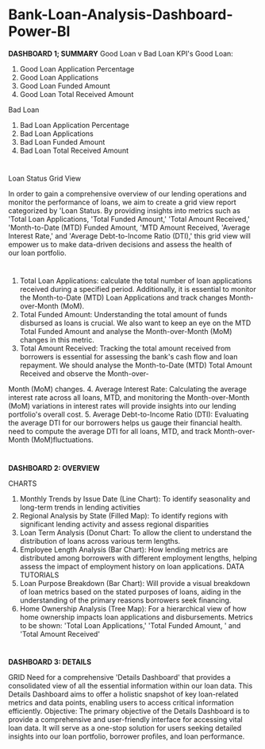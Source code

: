 # Bank-Loan-Analysis-Dashboard-Power-BI

**DASHBOARD 1; SUMMARY**
Good Loan v Bad Loan KPI's
Good Loan:
1. Good Loan Application Percentage
2. Good Loan Applications
3. Good Loan Funded Amount
4. Good Loan Total Received Amount

Bad Loan
1. Bad Loan Application Percentage
2. Bad Loan Applications
3. Bad Loan Funded Amount
4. Bad Loan Total Received Amount
#

Loan Status Grid View

In order to gain a comprehensive overview of our lending operations and monitor the performance of loans, we aim to create a grid view report categorized by 'Loan Status. By providing insights into metrics such as 'Total Loan Applications, 'Total Funded Amount,' 'Total Amount Received,' 'Month-to-Date (MTD) Funded Amount, 'MTD Amount Received, 'Average Interest Rate,' and 'Average Debt-to-Income Ratio (DTI),' this grid view will empower us to make data-driven decisions and assess the health of our loan portfolio.
#

1. Total Loan Applications: calculate the total number of loan applications received during a specified period.
Additionally, it is essential to monitor the Month-to-Date (MTD) Loan Applications and track changes Month-over-Month (MoM).
2. Total Funded Amount: Understanding the total amount of funds disbursed as loans is crucial. We also want to keep an eye on the MTD Total Funded Amount and analyse the Month-over-Month (MoM) changes in this metric.
3. Total Amount Received: Tracking the total amount received from borrowers is essential for assessing the bank's cash flow and loan repayment. We should analyse the Month-to-Date (MTD) Total Amount Received and observe the Month-over-

Month (MoM) changes.
4. Average Interest Rate: Calculating the average interest rate across all loans, MTD, and monitoring the Month-over-Month (MoM) variations in interest rates will provide insights into our lending portfolio's overall cost.
5. Average Debt-to-Income Ratio (DTI): Evaluating the average DTI for our borrowers helps us gauge their financial health.
need to compute the average DTI for all loans, MTD, and track Month-over-Month (MoM)fluctuations.
#

**DASHBOARD 2: OVERVIEW**

CHARTS
1. Monthly Trends by Issue Date (Line Chart): To identify seasonality and long-term trends in lending activities
2. Regional Analysis by State (Filled Map): To identify regions with significant lending activity and assess regional disparities
3. Loan Term Analysis (Donut Chart: To allow the client to understand the distribution of loans across various term lengths.
4. Employee Length Analysis (Bar Chart): How lending metrics are distributed among borrowers with different employment lengths, helping assess the impact of employment history on loan applications.
DATA TUTORIALS
5. Loan Purpose Breakdown (Bar Chart): Will provide a visual breakdown of loan metrics based on the stated purposes of loans, aiding in the understanding of the primary reasons borrowers seek financing.
6. Home Ownership Analysis (Tree Map): For a hierarchical view of how home ownership impacts loan applications and disbursements.
Metrics to be shown: 'Total Loan Applications,' 'Total Funded Amount, ' and 'Total Amount Received'
#

**DASHBOARD 3: DETAILS**

GRID
Need for a comprehensive 'Details Dashboard' that provides a consolidated view of all the essential information within our loan data. This Details Dashboard aims to offer a holistic snapshot of key loan-related metrics and data points, enabling users to access critical information efficiently.
Objective:
The primary objective of the Details Dashboard is to provide a comprehensive and user-friendly interface for accessing vital loan data. It will serve as a one-stop solution for users seeking detailed insights into our loan portfolio, borrower profiles, and loan performance.
#
